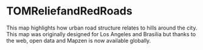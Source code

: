 # TOMReliefandRedRoads
This map highlights how urban road structure relates to hills around
the city.
This map was originally designed for Los Angeles and Brasilia but
thanks to the web, open data and Mapzen is now available globally.

